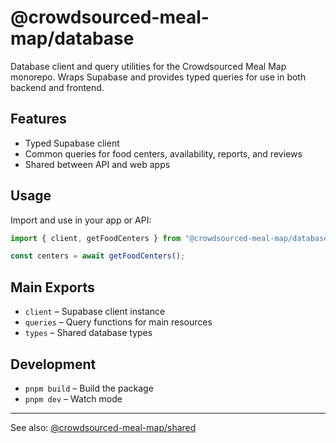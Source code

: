 # @crowdsourced-meal-map/database

Database client and query utilities for the Crowdsourced Meal Map monorepo. Wraps Supabase and provides typed queries for use in both backend and frontend.

## Features

- Typed Supabase client
- Common queries for food centers, availability, reports, and reviews
- Shared between API and web apps

## Usage

Import and use in your app or API:

```ts
import { client, getFoodCenters } from "@crowdsourced-meal-map/database";

const centers = await getFoodCenters();
```

## Main Exports

- `client` – Supabase client instance
- `queries` – Query functions for main resources
- `types` – Shared database types

## Development

- `pnpm build` – Build the package
- `pnpm dev` – Watch mode

---

See also: [@crowdsourced-meal-map/shared](../shared/README.md)
